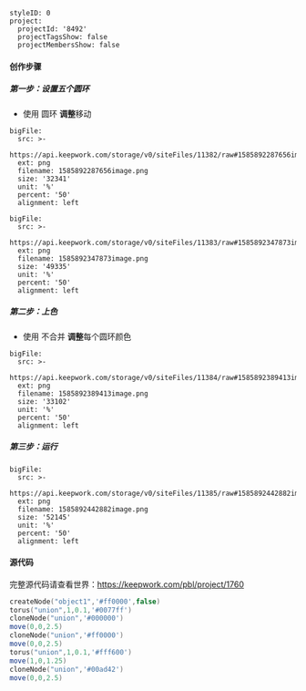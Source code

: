 ```@Project
styleID: 0
project:
  projectId: '8492'
  projectTagsShow: false
  projectMembersShow: false

```

#### 创作步骤
##### 第一步：设置五个圆环
- 使用 圆环  **调整**移动
```@BigFile
bigFile:
  src: >-
    https://api.keepwork.com/storage/v0/siteFiles/11382/raw#1585892287656image.png
  ext: png
  filename: 1585892287656image.png
  size: '32341'
  unit: '%'
  percent: '50'
  alignment: left

```

```@BigFile
bigFile:
  src: >-
    https://api.keepwork.com/storage/v0/siteFiles/11383/raw#1585892347873image.png
  ext: png
  filename: 1585892347873image.png
  size: '49335'
  unit: '%'
  percent: '50'
  alignment: left

```


##### 第二步：上色
- 使用 不合并  **调整**每个圆环颜色
 
```@BigFile
bigFile:
  src: >-
    https://api.keepwork.com/storage/v0/siteFiles/11384/raw#1585892389413image.png
  ext: png
  filename: 1585892389413image.png
  size: '33102'
  unit: '%'
  percent: '50'
  alignment: left

```
##### 第三步：运行
 
```@BigFile
bigFile:
  src: >-
    https://api.keepwork.com/storage/v0/siteFiles/11385/raw#1585892442882image.png
  ext: png
  filename: 1585892442882image.png
  size: '52145'
  unit: '%'
  percent: '50'
  alignment: left

```
#### 源代码

完整源代码请查看世界：https://keepwork.com/pbl/project/1760
```lua
createNode("object1",'#ff0000',false)
torus("union",1,0.1,'#0077ff')
cloneNode("union",'#000000')
move(0,0,2.5)
cloneNode("union",'#ff0000')
move(0,0,2.5)
torus("union",1,0.1,'#fff600')
move(1,0,1.25)
cloneNode("union",'#00ad42')
move(0,0,2.5)